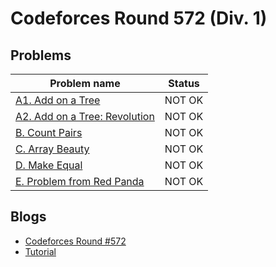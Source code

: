 # Codeforces Round 572 (Div. 1)

## Problems

|Problem name|Status|
|------------|---------|
| [A1. Add on a Tree](problems/A1._Add_on_a_Tree.md)|NOT OK|
| [A2. Add on a Tree: Revolution](problems/A2._Add_on_a_Tree:_Revolution.md)|NOT OK|
| [B. Count Pairs](problems/B._Count_Pairs.md)|NOT OK|
| [C. Array Beauty](problems/C._Array_Beauty.md)|NOT OK|
| [D. Make Equal](problems/D._Make_Equal.md)|NOT OK|
| [E. Problem from Red Panda](problems/E._Problem_from_Red_Panda.md)|NOT OK|
## Blogs

- [Codeforces Round #572](blogs/Codeforces_Round_572.md)
- [Tutorial](blogs/Tutorial.md)
